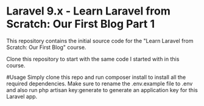 # **Laravel 9.x - Learn Laravel from Scratch: Our First Blog Part 1**
This repository contains the initial source code for the "Learn Laravel from Scratch: Our First Blog" course.

Clone this repository to start with the same code I started with in this course.

#Usage
Simply clone this repo and run composer install to install all the required dependencies. Make sure to rename the .env.example file to .env and also run php artisan key:generate to generate an application key for this Laravel app.
